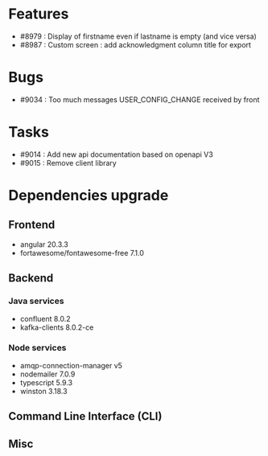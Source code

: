 
# Features

- #8979 : Display of firstname even if lastname is empty (and vice versa)
- #8987 : Custom screen : add acknowledgment column title for export 

# Bugs

- #9034 : Too much messages USER_CONFIG_CHANGE received by front


# Tasks

- #9014 : Add new api documentation based on openapi V3
- #9015 : Remove client library

  
# Dependencies upgrade

## Frontend

- angular 20.3.3
- fortawesome/fontawesome-free 7.1.0

## Backend 


### Java services 

- confluent 8.0.2
- kafka-clients 8.0.2-ce

  
### Node services

- amqp-connection-manager v5
- nodemailer 7.0.9
- typescript 5.9.3
- winston 3.18.3


## Command Line Interface (CLI)


## Misc





